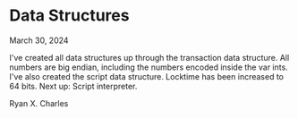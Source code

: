 # Data Structures

March 30, 2024

I've created all data structures up through the transaction data structure. All
numbers are big endian, including the numbers encoded inside the var ints. I've
also created the script data structure. Locktime has been increased to 64 bits.
Next up: Script interpreter.

Ryan X. Charles